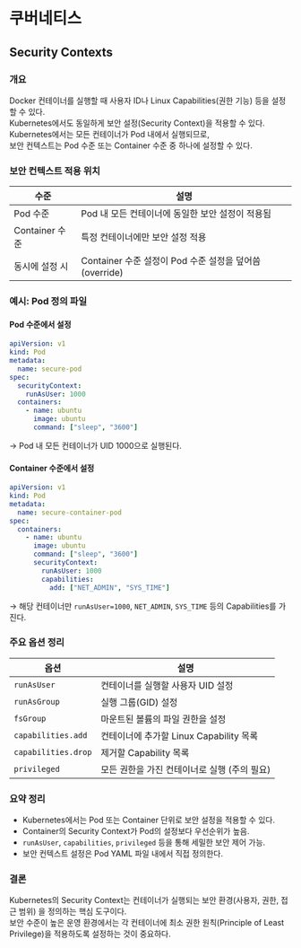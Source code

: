 # 쿠버네티스

## Security Contexts

### 개요
Docker 컨테이너를 실행할 때 사용자 ID나 Linux Capabilities(권한 기능) 등을 설정할 수 있다.  
Kubernetes에서도 동일하게 보안 설정(Security Context)을 적용할 수 있다.  
Kubernetes에서는 모든 컨테이너가 Pod 내에서 실행되므로,  
보안 컨텍스트는 Pod 수준 또는 Container 수준 중 하나에 설정할 수 있다.

### 보안 컨텍스트 적용 위치
| 수준 | 설명 |
|------|------|
| Pod 수준 | Pod 내 모든 컨테이너에 동일한 보안 설정이 적용됨 |
| Container 수준 | 특정 컨테이너에만 보안 설정 적용 |
| 동시에 설정 시 | Container 수준 설정이 Pod 수준 설정을 덮어씀 (override) |

### 예시: Pod 정의 파일

#### Pod 수준에서 설정
```yaml
apiVersion: v1
kind: Pod
metadata:
  name: secure-pod
spec:
  securityContext:
    runAsUser: 1000
  containers:
    - name: ubuntu
      image: ubuntu
      command: ["sleep", "3600"]
```

→ Pod 내 모든 컨테이너가 UID 1000으로 실행된다.

#### Container 수준에서 설정
```yaml
apiVersion: v1
kind: Pod
metadata:
  name: secure-container-pod
spec:
  containers:
    - name: ubuntu
      image: ubuntu
      command: ["sleep", "3600"]
      securityContext:
        runAsUser: 1000
        capabilities:
          add: ["NET_ADMIN", "SYS_TIME"]
```

→ 해당 컨테이너만 `runAsUser=1000`, `NET_ADMIN`, `SYS_TIME` 등의 Capabilities를 가진다.

### 주요 옵션 정리
| 옵션 | 설명 |
|------|------|
| `runAsUser` | 컨테이너를 실행할 사용자 UID 설정 |
| `runAsGroup` | 실행 그룹(GID) 설정 |
| `fsGroup` | 마운트된 볼륨의 파일 권한을 설정 |
| `capabilities.add` | 컨테이너에 추가할 Linux Capability 목록 |
| `capabilities.drop` | 제거할 Capability 목록 |
| `privileged` | 모든 권한을 가진 컨테이너로 실행 (주의 필요) |

### 요약 정리

- Kubernetes에서는 Pod 또는 Container 단위로 보안 설정을 적용할 수 있다.  
- Container의 Security Context가 Pod의 설정보다 우선순위가 높음.  
- `runAsUser`, `capabilities`, `privileged` 등을 통해 세밀한 보안 제어 가능.  
- 보안 컨텍스트 설정은 Pod YAML 파일 내에서 직접 정의한다.

### 결론
Kubernetes의 Security Context는 컨테이너가 실행되는 보안 환경(사용자, 권한, 접근 범위) 을 정의하는 핵심 도구이다.  
보안 수준이 높은 운영 환경에서는 각 컨테이너에 최소 권한 원칙(Principle of Least Privilege)을 적용하도록 설정하는 것이 중요하다.

